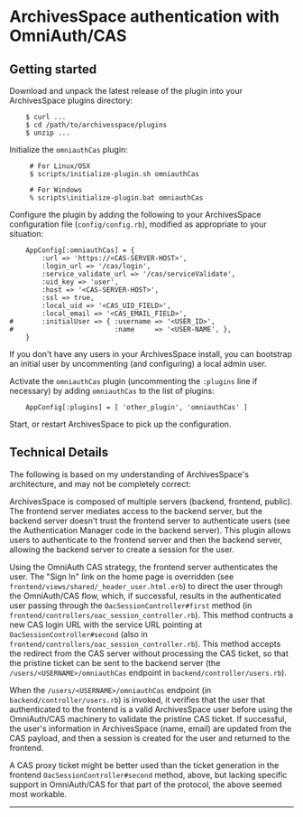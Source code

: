 ArchivesSpace authentication with OmniAuth/CAS
==================================

Getting started
-------------

Download and unpack the latest release of the plugin into your
ArchivesSpace plugins directory:

```
	$ curl ...
	$ cd /path/to/archivesspace/plugins
    $ unzip ...
```

Initialize the `omniauthCas` plugin:

```
     # For Linux/OSX
     $ scripts/initialize-plugin.sh omniauthCas
     
     # For Windows
     % scripts\initialize-plugin.bat omniauthCas
```

Configure the plugin by adding the following to your ArchivesSpace
configuration file (`config/config.rb`), modified as appropriate to
your situation:

```
	AppConfig[:omniauthCas] = {
		:url => 'https://<CAS-SERVER-HOST>',
		:login_url => '/cas/login',
		:service_validate_url => '/cas/serviceValidate',
		:uid_key => 'user',
		:host => '<CAS-SERVER-HOST>',
		:ssl => true,
        :local_uid => '<CAS_UID_FIELD>',
        :local_email => '<CAS_EMAIL_FIELD>',
#       :initialUser => { :username => '<USER_ID>',
#                         :name     => '<USER-NAME', },
	}
```

If you don't have any users in your ArchivesSpace install, you can
bootstrap an initial user by uncommenting (and configuring) a local
admin user.

Activate the `omniauthCas` plugin (uncommenting the `:plugins` line if
necessary) by adding `omniauthCas` to the list of plugins:

```
	AppConfig[:plugins] = [ 'other_plugin', 'omniauthCas' ]
```

Start, or restart ArchivesSpace to pick up the configuration.

Technical Details
---------------

The following is based on my understanding of ArchivesSpace's
architecture, and may not be completely correct:

ArchivesSpace is composed of multiple servers (backend, frontend,
public).  The frontend server mediates access to the backend server,
but the backend server doesn't trust the frontend server to
authenticate users (see the Authentication Manager code in the backend
server).  This plugin allows users to authenticate to the frontend
server and then the backend server, allowing the backend server to
create a session for the user.

Using the OmniAuth CAS strategy, the frontend server authenticates the
user.  The "Sign In" link on the home page is overridden (see
`frontend/views/shared/_header_user.html.erb`) to direct the user
through the OmniAuth/CAS flow, which, if successful, results in the
authenticated user passing through the `OacSessionController#first`
method (in `frontend/controllers/oac_session_controller.rb`).  This
method contructs a new CAS login URL with the service URL pointing at
`OacSessionController#second` (also in
`frontend/controllers/oac_session_controller.rb`).  This method
accepts the redirect from the CAS server without processing the CAS
ticket, so that the pristine ticket can be sent to the backend server
(the `/users/<USERNAME>/omniauthCas` endpoint in
`backend/controller/users.rb`).

When the `/users/<USERNAME>/omniauthCas` endpoint (in
`backend/controller/users.rb`) is invoked, it verifies that the user
that authenticated to the frontend is a valid ArchivesSpace user
before using the OmniAuth/CAS machinery to validate the pristine CAS
ticket.  If successful, the user's information in ArchivesSpace (name,
email) are updated from the CAS payload, and then a session is created
for the user and returned to the frontend.

A CAS proxy ticket might be better used than the ticket generation in
the frontend `OacSessionController#second` method, above, but lacking
specific support in OmniAuth/CAS for that part of the protocol, the
above seemed most workable.

---
